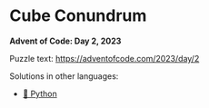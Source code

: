 # Cube Conundrum

**Advent of Code: Day 2, 2023**

Puzzle text: <https://adventofcode.com/2023/day/2>

Solutions in other languages:

- [🐍 Python](../../../../python/2023/02_cube_conundrum/README.md)
